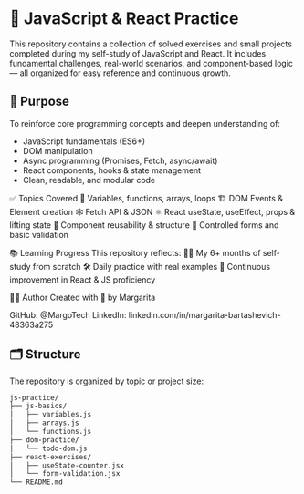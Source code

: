 # 🧠 JavaScript & React Practice

This repository contains a collection of solved exercises and small projects completed during my self-study of JavaScript and React. It includes fundamental challenges, real-world scenarios, and component-based logic — all organized for easy reference and continuous growth.

## 🎯 Purpose

To reinforce core programming concepts and deepen understanding of:

- JavaScript fundamentals (ES6+)
- DOM manipulation
- Async programming (Promises, Fetch, async/await)
- React components, hooks & state management
- Clean, readable, and modular code

✅ Topics Covered
🧮 Variables, functions, arrays, loops
🏗 DOM Events & Element creation
🕸 Fetch API & JSON
⚛️ React useState, useEffect, props & lifting state
🧩 Component reusability & structure
🔄 Controlled forms and basic validation

📚 Learning Progress
This repository reflects:
👩‍💻 My 6+ months of self-study from scratch
🛠 Daily practice with real examples
🌱 Continuous improvement in React & JS proficiency

🙋‍♀️ Author
Created with 💪 by Margarita

GitHub: @MargoTech
LinkedIn: linkedin.com/in/margarita-bartashevich-48363a275

## 🗂️ Structure

The repository is organized by topic or project size:

```bash
js-practice/
├── js-basics/
│   ├── variables.js
│   ├── arrays.js
│   └── functions.js
├── dom-practice/
│   └── todo-dom.js
├── react-exercises/
│   ├── useState-counter.jsx
│   └── form-validation.jsx
└── README.md


